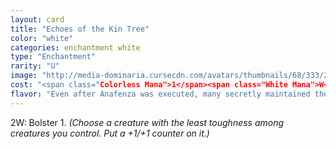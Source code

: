 ```yaml
---
layout: card
title: "Echoes of the Kin Tree"
color: "white"
categories: enchantment white
type: "Enchantment"
rarity: "U"
image: "http://media-dominaria.cursecdn.com/avatars/thumbnails/68/333/200/283/635618418545954904.png"
cost: "<span class="Colorless Mana">1</span><span class="White Mana">W</span>"
flavor: "Even after Anafenza was executed, many secretly maintained their beliefs in the old ways."
---
```


<span class="Colorless Mana">2</span><span class="White Mana">W</span>: Bolster 1. <em>(Choose a creature with the least toughness among creatures you control. Put a +1/+1 counter on it.)</em>
